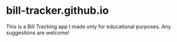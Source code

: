 # bill-tracker.github.io
This is a Bill Tracking app I made only for educational purposes. Any suggestions are welcome!
